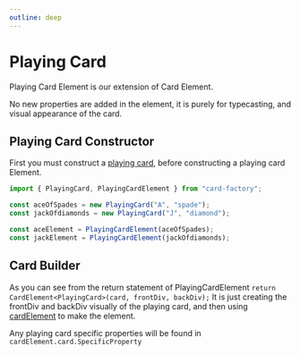 ```yaml
---
outline: deep
---
```


# Playing Card

Playing Card Element is our extension of Card Element.

No new properties are added in the element, it is purely for typecasting, and visual appearance of the card.

## Playing Card Constructor

First you must construct a [playing card](/playingCard), before constructing a playing card Element.

```typescript
import { PlayingCard, PlayingCardElement } from "card-factory";

const aceOfSpades = new PlayingCard("A", "spade");
const jackOfdiamonds = new PlayingCard("J", "diamond");

const aceElement = PlayingCardElement(aceOfSpades);
const jackElement = PlayingCardElement(jackOfdiamonds);
```

## Card Builder

As you can see from the return statement of PlayingCardElement `return CardElement<PlayingCard>(card, frontDiv, backDiv);` It is just creating the frontDiv and backDiv visually of the playing card, and then using [cardElement](/cardElement) to make the element.

Any playing card specific properties will be found in `cardElement.card.SpecificProperty`

